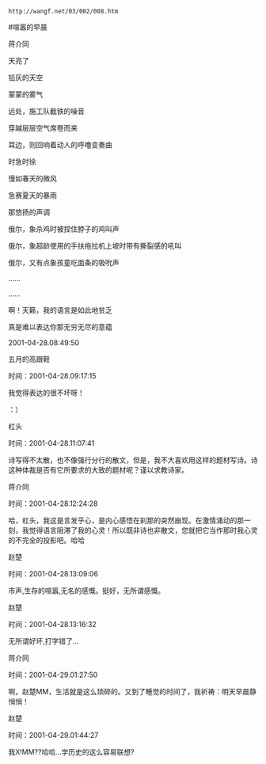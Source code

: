 `http://wangf.net/03/002/008.htm`

#喧嚣的早晨

蒋介同

 天亮了

铅灰的天空

蒙蒙的雾气

远处，施工队截铁的噪音

穿越层层空气席卷而来

耳边，则回响着动人的呼噜变奏曲

时急时徐

慢如春天的微风

急赛夏天的暴雨

那悠扬的声调

俄尔，象杀鸡时被捏住脖子的鸡叫声

俄尔，象超龄使用的手扶拖拉机上坡时带有撕裂感的吼叫

俄尔，又有点象孩童吃面条的吸吮声

……

……

啊！天籁，我的语言是如此地贫乏

真是难以表达你那无穷无尽的意蕴

2001-04-28.08:49:50 

五月的高跟鞋

时间：2001-04-28.09:17:15 

我觉得表达的很不坏呀！ 

：）

杠头

时间：2001-04-28.11:07:41 

诗写得不太散，也不像强行分行的散文，但是，我不大喜欢用这样的题材写诗。诗这种体裁是否有它所要求的大致的题材呢？谨以求教诗家。

蒋介同

时间：2001-04-28.12:24:28 

哈，杠头，我这是言发乎心，是内心感悟在刹那的突然崩现。在激情涌动的那一刻，我觉得语言阻滞了我的心灵！所以既非诗也非散文，您就把它当作那时我心灵的不完全的投影吧。哈哈

赵楚

时间：2001-04-28.13:09:06 

市声,生存的喧嚣,无名的感慨。挺好，无所谓感慨。

赵楚

时间：2001-04-28.13:16:32 

无所谓好坏,打字错了...

蒋介同

时间：2001-04-29.01:27:50 

啊，赵楚MM，生活就是这么琐碎的。又到了睡觉的时间了，我祈祷：明天早晨静悄悄！

赵楚

时间：2001-04-29.01:44:27 

我X!MM??哈哈...学历史的这么容易联想?
